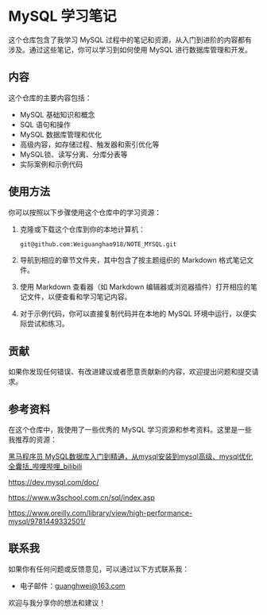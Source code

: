 # MySQL 学习笔记

这个仓库包含了我学习 MySQL 过程中的笔记和资源，从入门到进阶的内容都有涉及。通过这些笔记，你可以学习到如何使用 MySQL 进行数据库管理和开发。

## 内容

这个仓库的主要内容包括：

- MySQL 基础知识和概念
- SQL 语句和操作
- MySQL 数据库管理和优化
- 高级内容，如存储过程、触发器和索引优化等
- MySQL锁、读写分离、分库分表等
- 实际案例和示例代码

## 使用方法

你可以按照以下步骤使用这个仓库中的学习资源：

1. 克隆或下载这个仓库到你的本地计算机：

   ```xml
   git@github.com:Weiguanghao918/NOTE_MYSQL.git
   ```

2. 导航到相应的章节文件夹，其中包含了按主题组织的 Markdown 格式笔记文件。

3. 使用 Markdown 查看器（如 Markdown 编辑器或浏览器插件）打开相应的笔记文件，以便查看和学习笔记内容。

4. 对于示例代码，你可以直接复制代码并在本地的 MySQL 环境中运行，以便实际尝试和练习。

## 贡献

如果你发现任何错误、有改进建议或者愿意贡献新的内容，欢迎提出问题和提交请求。

## 参考资料

在这个仓库中，我使用了一些优秀的 MySQL 学习资源和参考资料。这里是一些我推荐的资源：

[黑马程序员 MySQL数据库入门到精通，从mysql安装到mysql高级、mysql优化全囊括_哔哩哔哩_bilibili](https://www.bilibili.com/video/BV1Kr4y1i7ru/)

https://dev.mysql.com/doc/

https://www.w3school.com.cn/sql/index.asp

https://www.oreilly.com/library/view/high-performance-mysql/9781449332501/


## 联系我

如果你有任何问题或反馈意见，可以通过以下方式联系我：

- 电子邮件：guanghwei@163.com

欢迎与我分享你的想法和建议！



